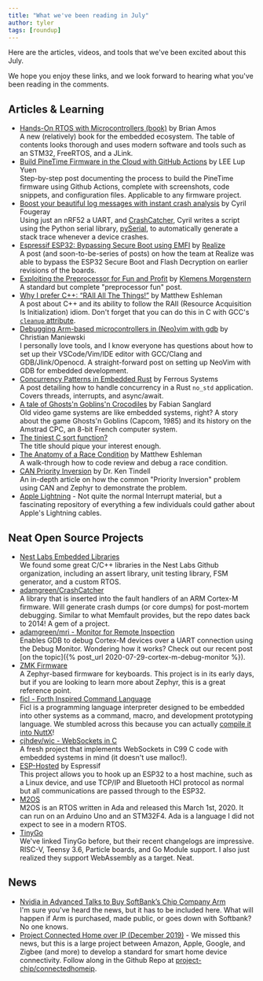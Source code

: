 ```yaml
---
title: "What we've been reading in July"
author: tyler
tags: [roundup]
---
```


<!-- excerpt start -->

Here are the articles, videos, and tools that we've been excited about this
July.

<!-- excerpt end -->

We hope you enjoy these links, and we look forward to hearing what you've been
reading in the comments.

## Articles & Learning

- [Hands-On RTOS with Microcontrollers (book)](https://www.packtpub.com/cloud-networking/hands-on-rtos-with-microcontrollers)
  by Brian Amos<br>A new (relatively) book for the embedded ecosystem. The table
  of contents looks thorough and uses modern software and tools such as an
  STM32, FreeRTOS, and a JLink.
- [Build PineTime Firmware in the Cloud with GitHub Actions](https://lupyuen.github.io/pinetime-rust-mynewt/articles/cloud)
  by LEE Lup Yuen<br>Step-by-step post documenting the process to build the
  PineTime firmware using Github Actions, complete with screenshots, code
  snippets, and configuration files. Applicable to any firmware project.
- [Boost your beautiful log messages with instant crash analysis](http://www.cyrilfougeray.com/2020/07/27/firmware-logs-with-stack-trace.html)
  by Cyril Fougeray<br>Using just an nRF52 a UART, and
  [CrashCatcher](https://github.com/adamgreen/CrashCatcher), Cyril writes a
  script using the Python serial library,
  [pySerial](https://pythonhosted.org/pyserial/), to automatically generate a
  stack trace whenever a device crashes.
- [Espressif ESP32: Bypassing Secure Boot using EMFI](https://raelize.com/posts/espressif-systems-esp32-bypassing-sb-using-emfi/)
  by [Realize](https://raelize.com/)<br>A post (and soon-to-be-series of posts)
  on how the team at Realize was able to bypass the ESP32 Secure Boot and Flash
  Decryption on earlier revisions of the boards.
- [Exploiting the Preprocessor for Fun and Profit](https://embeddedartistry.com/blog/2020/07/27/exploiting-the-preprocessor-for-fun-and-profit/)
  by [Klemens Morgenstern](https://klemens.dev/)<br>A standard but complete
  "preprocessor fun" post.
- [Why I prefer C++: “RAII All The Things!”](https://covemountainsoftware.com/2019/11/26/why-i-prefer-c-raii-all-the-things/)
  by Matthew Eshleman<br>A post about C++ and its ability to follow the RAII
  (Resource Acquisition Is Initialization) idiom. Don't forget that you can do
  this in C with GCC's
  [`cleanup` attribute](https://jooojub.github.io/jooojub/posts/gcc/attribute_cleanup/2019-06-16-gcc-attribute-cleanup/).
- [Debugging Arm-based microcontrollers in (Neo)vim with gdb](https://chmanie.com/post/2020/07/18/debugging-arm-based-microcontrollers-in-neovim-with-gdb/)
  by Christian Maniewski<br>I personally love tools, and I know everyone has
  questions about how to set up their VSCode/Vim/IDE editor with GCC/Clang and
  GDB/Jlink/Openocd. A straight-forward post on setting up NeoVim with GDB for
  embedded development.
- [Concurrency Patterns in Embedded Rust](https://ferrous-systems.com/blog/embedded-concurrency-patterns/)
  by Ferrous Systems<br>A post detailing how to handle concurrency in a Rust
  `no_std` application. Covers threads, interrupts, and async/await.
- [A tale of Ghosts'n Goblins'n Crocodiles](https://fabiensanglard.net/cpc/index.html)
  by Fabian Sanglard<br>Old video game systems are like embedded systems, right?
  A story about the game Ghosts'n Goblins (Capcom, 1985) and its history on the
  Amstrad CPC, an 8-bit French computer system.
- [The tiniest C sort function?](https://www.cs.dartmouth.edu/~doug/tinysort.html)<br>
  The title should pique your interest enough.
- [The Anatomy of a Race Condition](https://covemountainsoftware.com/2020/06/21/the-anatomy-of-a-race-condition/)
  by Matthew Eshleman<br>A walk-through how to code review and debug a race
  condition.
- [CAN Priority Inversion](https://kentindell.github.io/2020/06/29/can-priority-inversion/)
  by Dr. Ken Tindell<br>An in-depth article on how the common "Priority
  Inversion" problem using CAN and Zephyr to demonstrate the problem.
- [Apple Lightning](https://nyansatan.github.io/lightning/) - Not quite the
  normal Interrupt material, but a fascinating repository of everything a few
  individuals could gather about Apple's Lightning cables.

## Neat Open Source Projects

- [Nest Labs Embedded Libraries](https://github.com/nestlabs)<br>We found some
  great C/C++ libraries in the Nest Labs Github organization, including an
  assert library, unit testing library, FSM generator, and a custom RTOS.
- [adamgreen/CrashCatcher](https://github.com/adamgreen/CrashCatcher)<br>A
  library that is inserted into the fault handlers of an ARM Cortex-M firmware.
  Will generate crash dumps (or core dumps) for post-mortem debugging. Similar
  to what Memfault provides, but the repo dates back to 2014! A gem of a
  project.
- [adamgreen/mri - Monitor for Remote Inspection](https://github.com/adamgreen/mri)<br>Enables
  GDB to debug Cortex-M devices over a UART connection using the Debug Monitor.
  Wondering how it works? Check out our recent post [on the
  topic]({% post_url 2020-07-29-cortex-m-debug-monitor %}).
- [ZMK Firmware](https://zmkfirmware.dev/)<br>A Zephyr-based firmware for
  keyboards. This project is in its early days, but if you are looking to learn
  more about Zephyr, this is a great reference point.
- [ficl - Forth Inspired Command Language](http://ficl.sourceforge.net/)<br>Ficl
  is a programming language interpreter designed to be embedded into other
  systems as a command, macro, and development prototyping language. We stumbled
  across this because you can actually
  [compile it into NuttX](https://cwiki.apache.org/confluence/display/NUTTX/Configuration+Variables#CONFIG_INTERPRETERS_FICL)!
- [cjhdev/wic - WebSockets in C](https://github.com/cjhdev/wic)<br>A fresh
  project that implements WebSockets in C99 C code with embedded systems in mind
  (it doesn't use malloc!).
- [ESP-Hosted](https://github.com/espressif/esp-hosted) by Espressif<br>This
  project allows you to hook up an ESP32 to a host machine, such as a Linux
  device, and use TCP/IP and Bluetooth HCI protocol as normal but all
  communications are passed through to the ESP32.
- [M2OS](https://m2os.unican.es)<br>M2OS is an RTOS written in Ada and released
  this March 1st, 2020. It can run on an Arduino Uno and an STM32F4. Ada is a
  language I did not expect to see in a modern RTOS.
- [TinyGo](https://github.com/tinygo-org/tinygo)<br>We've linked TinyGo before,
  but their recent changelogs are impressive. RISC-V, Teensy 3.6, Particle
  boards, and Go Module support. I also just realized they support WebAssembly
  as a target. Neat.

## News

- [Nvidia in Advanced Talks to Buy SoftBank’s Chip Company Arm](https://www.bloomberg.com/news/articles/2020-07-31/nvidia-said-in-advanced-talks-to-buy-softbank-s-chip-company-arm)<br>I'm
  sure you've heard the news, but it has to be included here. What will happen
  if Arm is purchased, made public, or goes down with Softbank? No one knows.
- [Project Connected Home over IP (December 2019)](https://zigbeealliance.org/news_and_articles/connectedhomeIP/) -
  We missed this news, but this is a large project between Amazon, Apple,
  Google, and Zigbee (and more) to develop a standard for smart home device
  connectivity. Follow along in the Github Repo at
  [project-chip/connectedhomeip](https://github.com/project-chip/connectedhomeip).
